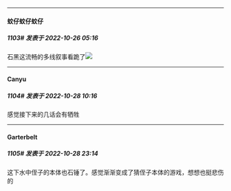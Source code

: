 

*****

####  蚊仔蚊仔蚊仔  
##### 1103#       发表于 2022-10-26 05:16

石黑这流畅的多线叙事看跪了<img src="https://static.saraba1st.com/image/smiley/face2017/119.png" referrerpolicy="no-referrer">



*****

####  Canyu  
##### 1104#       发表于 2022-10-28 10:16

感觉接下来的几话会有牺牲



*****

####  Garterbelt  
##### 1105#       发表于 2022-10-28 23:14

这下水中侄子的本体也石锤了。感觉渐渐变成了猜侄子本体的游戏，想想也挺悲伤的

